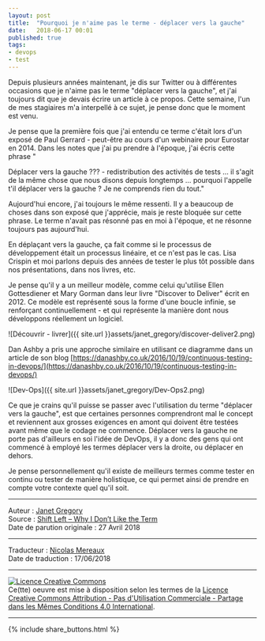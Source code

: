 ```yaml
---
layout: post
title:  "Pourquoi je n'aime pas le terme - déplacer vers la gauche"
date:   2018-06-17 00:01
published: true
tags:
- devops
- test
---
```


Depuis plusieurs années maintenant, je dis sur Twitter ou à différentes occasions que je n'aime pas le terme "déplacer vers la gauche", et j'ai toujours dit que je devais écrire un article à ce propos. Cette semaine, l'un de mes stagiaires m'a interpellé à ce sujet, je pense donc que le moment est venu.

Je pense que la première fois que j'ai entendu ce terme c'était lors d'un exposé de Paul Gerrard - peut-être au cours d'un webinaire pour Eurostar en 2014. Dans les notes que j'ai pu prendre à l'époque, j'ai écris cette phrase "

Déplacer vers la gauche ??? - redistribution des activités de tests … il s'agit de la même chose que nous disons depuis longtemps … pourquoi l'appelle t'il déplacer vers la gauche ? Je ne comprends rien du tout."

Aujourd'hui encore, j'ai toujours le même ressenti. Il y a beaucoup de choses dans son exposé que j'apprécie, mais je reste bloquée sur cette phrase. Le terme n'avait pas résonné pas en moi à l'époque, et ne résonne toujours pas aujourd'hui.

En déplaçant vers la gauche, ça fait comme si le processus de développement était un processus linéaire, et ce n'est pas le cas. Lisa Crispin et moi parlons depuis des années de tester le plus tôt possible dans nos présentations, dans nos livres, etc.

Je pense qu'il y a un meilleur modèle, comme celui qu'utilise Ellen Gottesdiener et Mary Gorman dans leur livre "Discover to Deliver" écrit en 2012. Ce modèle est représenté sous la forme d'une boucle infinie, se renforçant continuellement - et qui représente la manière dont nous développons réellement un logiciel.

![Découvrir - livrer]({{ site.url }}assets/janet_gregory/discover-deliver2.png)


Dan Ashby a pris une approche similaire en utilisant ce diagramme dans un article de son blog [https://danashby.co.uk/2016/10/19/continuous-testing-in-devops/](https://danashby.co.uk/2016/10/19/continuous-testing-in-devops/)

![Dev-Ops]({{ site.url }}assets/janet_gregory/Dev-Ops2.png)

Ce que je crains qu'il puisse se passer avec l'utilisation du terme "déplacer vers la gauche", est que certaines personnes comprendront mal le concept et reviennent aux grosses exigences en amont qui doivent être testées avant même que le codage ne commence. Déplacer vers la gauche ne porte pas d'ailleurs en soi l'idée de DevOps, il y a donc des gens qui ont commencé à employé les termes déplacer vers la droite, ou déplacer en dehors.

Je pense personnellement qu'il existe de meilleurs termes comme tester en continu ou tester de manière holistique, ce qui permet ainsi de prendre en compte votre contexte quel qu'il soit.

---
Auteur : [Janet Gregory](https://janetgregory.ca/about/)  
Source : [Shift Left – Why I Don’t Like the Term ](https://janetgregory.ca/shift-left-why-i-dont-like-the-term/)  
Date de parution originale : 27 Avril 2018  

---
Traducteur : [Nicolas Mereaux](http://www.les-traducteurs-agiles.org/traducteurs/)  
Date de traduction : 17/06/2018  

---

<a rel="license" href="http://creativecommons.org/licenses/by-nc-sa/4.0/"><img alt="Licence Creative Commons" style="border-width:0" src="http://i.creativecommons.org/l/by-nc-sa/4.0/88x31.png" /></a><br />Ce(tte) oeuvre est mise à disposition selon les termes de la <a rel="license" href="http://creativecommons.org/licenses/by-nc-sa/4.0/">Licence Creative Commons Attribution - Pas d'Utilisation Commerciale - Partage dans les Mêmes Conditions 4.0 International</a>.

---

{% include share_buttons.html %}
